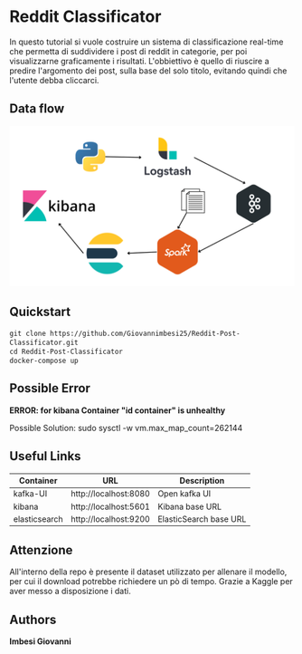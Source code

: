 # Reddit Classificator

In questo tutorial si vuole costruire un sistema di classificazione real-time che permetta di suddividere i post di reddit in categorie, per poi visualizzarne graficamente i risultati. L'obbiettivo è quello di riuscire a predire l'argomento dei post, sulla base del solo titolo, evitando quindi che l'utente debba cliccarci.

## Data flow

![Screenshot](book/images/dataFlow.png)


## Quickstart

```
git clone https://github.com/Giovannimbesi25/Reddit-Post-Classificator.git
cd Reddit-Post-Classificator
docker-compose up

```
## Possible Error
**ERROR: for kibana  Container "id container" is unhealthy** 

Possible Solution: sudo sysctl -w vm.max_map_count=262144

## Useful Links

| Container  | URL |Description|
| ------------- | ------------- | ------- |
|  kafka-UI  |  http://localhost:8080  |    Open kafka UI |
| kibana  | http://localhost:5601  |    Kibana base URL |
| elasticsearch  | http://localhost:9200 |    ElasticSearch base URL |

## Attenzione

All'interno della repo è presente il dataset utilizzato per allenare il modello, per cui il download potrebbe richiedere un pò di tempo.
Grazie a Kaggle per aver messo a disposizione i dati.



## Authors
**Imbesi Giovanni**
